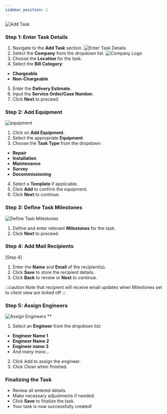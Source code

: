 ```yaml
---
sidebar_position: 2
---
```


![Add Task](/img/add-task.png)

### Step 1: Enter Task Details

1. Navigate to the **Add Task** section.
![Enter Task Details](\img\Enter-task.png)
2. Select the **Company** from the dropdown list.
![Company Logo](/img/company.png)
3. Choose the **Location** for the task.
4. Select the **Bill Category**:
- **Chargeable** 
- **Non-Chargeable**
5. Enter the **Delivery Estimate.**
6. Input the **Service Order/Case Number.**
7. Click **Next** to proceed.
### Step 2: Add Equipment
![equipment](/img/equipment.png)
1. Click on **Add Equipment.**
2. Select the appropriate **Equipment**.
3. Choose the **Task Type** from the dropdown:
- **Repair**
- **Installation**
- **Maintenance**
- **Survey**
- **Decommissioning**
4. Select a **Template** if applicable.
5. Click **Add** to confirm the equipment.
6. Click **Next** to continue.
### Step 3: Define Task Milestones
![Define Task Milestones](/img/equipment.png)
1. Define and enter relevant **Milestones** for the task.
2. Click **Next** to proceed.
### Step 4: Add Mail Recipients
[Step 4]
1. Enter the **Name** and **Email** of the recipient(s).
2. Click **Save** to store the recipient details.
3. Click **Back** to review or **Next** to continue.

:::caution
Note that recipient will receive email updates when Milestones set to client view are ticked off
:::

### Step 5: Assign Engineers
![Assign Engineers](/img/equipment.png)
**
1. Select an **Engineer** from the dropdown list:
- **Engineer Name 1**
- **Engineer Name 2**
- **Engineer name 3** 
- <i>And many more...</i>
2. Click Add to assign the engineer.
3. Click Close when finished.
### Finalizing the Task
- Review all entered details.
- Make necessary adjustments if needed.
- Click **Save** to finalize the task.
- Your task is now successfully created!